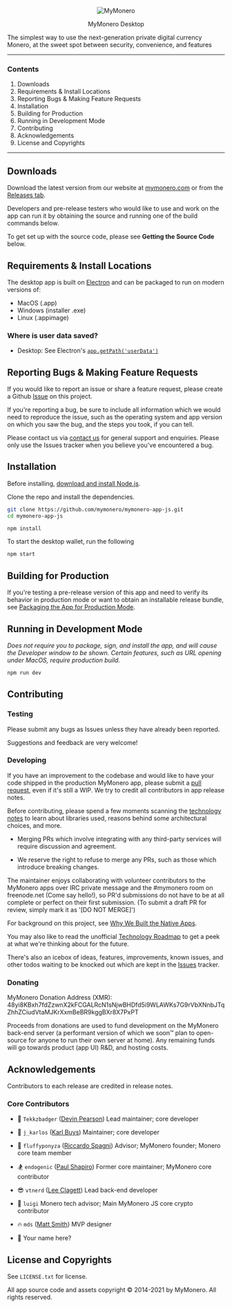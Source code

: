 <p align="center">
  <img alt="MyMonero" src="https://user-images.githubusercontent.com/1645428/145999816-dddd7b9b-06c6-4791-8316-0e968e7666bf.png">
</p>

<p align="center">
  MyMonero Desktop
</p>

The simplest way to use the next-generation private digital currency Monero, at the sweet spot between security, convenience, and features

-----
### Contents

1. Downloads
1. Requirements & Install Locations
1. Reporting Bugs & Making Feature Requests
1. Installation
1. Building for Production
1. Running in Development Mode
1. Contributing
1. Acknowledgements
1. License and Copyrights
-----
## Downloads

Download the latest version from our website at [mymonero.com](https://www.mymonero.com) or from the [Releases tab](https://github.com/mymonero/mymonero-app-js/releases/latest).

Developers and pre-release testers who would like to use and work on the app can run it by obtaining the source and running one of the build commands below.

To get set up with the source code, please see **Getting the Source Code** below.

## Requirements & Install Locations

The desktop app is built on [Electron](https://www.electronjs.org/) and can be packaged to run on modern versions of:

* MacOS (.app)
* Windows (installer .exe)
* Linux (.appimage)

### Where is user data saved?

* Desktop: See Electron's [`app.getPath('userData')`](https://github.com/electron/electron/blob/master/docs/api/app.md#appgetpathname)


## Reporting Bugs & Making Feature Requests

If you would like to report an issue or share a feature request, please create a Github [Issue](https://github.com/mymonero/monero-app-js/issues) on this project.

If you're reporting a bug, be sure to include all information which we would need to reproduce the issue, such as the operating system and app version on which you saw the bug, and the steps you took, if you can tell. 

 Please contact us via [contact us](https://mymonero.com/support) for general support and enquiries. Please only use the Issues tracker when you believe you've encountered a bug.

## Installation

Before installing, [download and install Node.js](https://nodejs.org/en/download/).

Clone the repo and install the dependencies.
```bash
git clone https://github.com/mymonero/mymonero-app-js.git
cd mymonero-app-js
```
```bash
npm install
```

To start the desktop wallet, run the following
```bash
npm start
```

## Building for Production

If you're testing a pre-release version of this app and need to verify its behavior in production mode or want to obtain an installable release bundle, see [Packaging the App for Production Mode](./docs/PRODUCTION_BUILDS.md).

## Running in Development Mode

*Does not require you to package, sign, and install the app, and will cause the Developer window to be shown. Certain features, such as URL opening under MacOS, require production build.*

```bash
npm run dev
```

## Contributing

### Testing

Please submit any bugs as Issues unless they have already been reported.

Suggestions and feedback are very welcome!


### Developing

If you have an improvement to the codebase and would like to have your code shipped in the production MyMonero app, please submit a [pull request](https://help.github.com/articles/about-pull-requests/), even if it's still a WIP. We try to credit all contributors in app release notes.

Before contributing, please spend a few moments scanning the [technology notes](./docs/TECHNOLOGY.md) to learn about libraries used, reasons behind some architectural choices, and more.

* Merging PRs which involve integrating with any third-party services will require discussion and agreement.  

* We reserve the right to refuse to merge any PRs, such as those which introduce breaking changes.

The maintainer enjoys collaborating with volunteer contributors to the MyMonero apps over IRC private message and the #mymonero room on freenode.net (Come say hello!), so PR'd submissions do not have to be at all complete or perfect on their first submission. (To submit a draft PR for review, simply mark it as '[DO NOT MERGE]')

For background on this project, see [Why We Built the Native Apps](./docs/WHY_NATIVE.md).

You may also like to read the unofficial [Technology Roadmap](./docs/ROADMAP.md) to get a peek at what we're thinking about for the future.

There's also an icebox of ideas, features, improvements, known issues, and other todos waiting to be knocked out which are kept in the [Issues](https://github.com/mymonero/monero-app-js/issues) tracker.


### Donating

MyMonero Donation Address (XMR): 48yi8KBxh7fdZzwnX2kFCGALRcN1sNjwBHDfd5i9WLAWKs7G9rVbXNnbJTqZhhZCiudVtaMJKrXxmBeBR9kggBXr8X7PxPT

Proceeds from donations are used to fund development on the MyMonero back-end server (a performant version of which we soon™ plan to open-source for anyone to run their own server at home). Any remaining funds will go towards product (app UI) R&D, and hosting costs.



## Acknowledgements

Contributors to each release are credited in release notes.

### Core Contributors

* 🍕 `Tekkzbadger` ([Devin Pearson](https://github.com/devinpearson)) Lead maintainer; core developer

* 💱 `j_karlos` ([Karl Buys](https://github.com/karlbuys)) Maintainer; core developer

* 🦄 `fluffyponyza` ([Riccardo Spagni](https://github.com/fluffypony)) Advisor; MyMonero founder; Monero core team member

* 🏂 `endogenic` ([Paul Shapiro](https://github.com/paulshapiro)) Former core maintainer; MyMonero core contributor

* 😎 `vtnerd` ([Lee Clagett](https://github.com/vtnerd)) Lead back-end developer

* 🍄 `luigi` Monero tech advisor; Main MyMonero JS core crypto contributor

* 🔥 `mds` ([Matt Smith](http://mds.is)) MVP designer

* 🌠 Your name here?

## License and Copyrights

See `LICENSE.txt` for license.

All app source code and assets copyright © 2014-2021 by MyMonero. All rights reserved.
